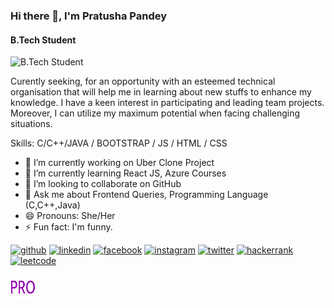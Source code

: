 ### Hi there 👋, I'm Pratusha Pandey
#### B.Tech Student
![B.Tech Student](https://pbs.twimg.com/profile_images/1555781818959286273/SOVwqMHm_400x400.jpg)

Curently seeking, for an opportunity with an esteemed technical organisation that will help me in learning about new stuffs to enhance my knowledge. I have a keen interest in participating and leading team projects. Moreover, I can utilize my maximum potential when facing challenging situations.

Skills: C/C++/JAVA / BOOTSTRAP / JS / HTML / CSS

- 🔭 I’m currently working on Uber Clone Project 
- 🌱 I’m currently learning React JS, Azure Courses 
- 👯 I’m looking to collaborate on GitHub 
- 💬 Ask me about Frontend Queries, Programming Language (C,C++,Java) 
- 😄 Pronouns: She/Her 
- ⚡ Fun fact: I'm funny. 


[<img src='https://cdn.jsdelivr.net/npm/simple-icons@3.0.1/icons/github.svg' alt='github' height='40'>](https://github.com/https://github.com/pratushapandey)  [<img src='https://cdn.jsdelivr.net/npm/simple-icons@3.0.1/icons/linkedin.svg' alt='linkedin' height='40'>](https://www.linkedin.com/public-profile/settings?lipi=urn%3Ali%3Apage%3Ad_flagship3_profile_self_edit_contact-info%3B1Kx4D4cWROGODj1bpUuV%2FQ%3D%3D)  [<img src='https://cdn.jsdelivr.net/npm/simple-icons@3.0.1/icons/facebook.svg' alt='facebook' height='40'>](https://www.facebook.com/https://www.facebook.com/pratusha.pandey.77/)  [<img src='https://cdn.jsdelivr.net/npm/simple-icons@3.0.1/icons/instagram.svg' alt='instagram' height='40'>](https://www.instagram.com/https://www.instagram.com/_pratusha_pandey//)  [<img src='https://cdn.jsdelivr.net/npm/simple-icons@3.0.1/icons/twitter.svg' alt='twitter' height='40'>](https://twitter.com/https://twitter.com/pandey_pratusha)  [<img src='https://cdn.jsdelivr.net/npm/simple-icons@3.0.1/icons/hackerrank.svg' alt='hackerrank' height='40'>](https://www.hackerrank.com/pratusha11om)  [<img src='https://cdn.jsdelivr.net/npm/simple-icons@3.0.1/icons/leetcode.svg' alt='leetcode' height='40'>](https://leetcode.com/pratushapandey/)  

<a href='https://github.com/pricing'><img src='https://raw.githubusercontent.com/acervenky/animated-github-badges/master/assets/pro.gif' width='40' height='40'></a> 


